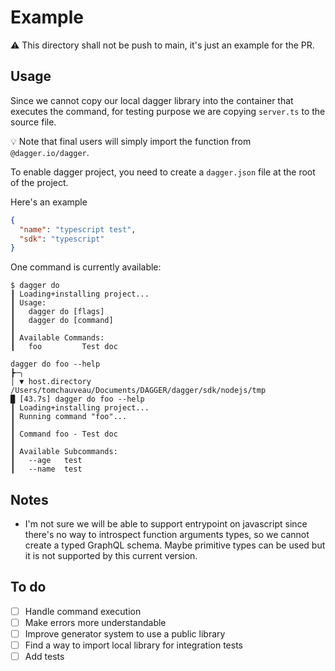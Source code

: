 # Example

:warning: This directory shall not be push to main, it's just an example for the PR.

## Usage

Since we cannot copy our local dagger library into the container that executes the command, for testing purpose we are copying `server.ts`
to the source file.

:bulb: Note that final users will simply import the function from `@dagger.io/dagger`.

To enable dagger project, you need to create a `dagger.json` file at the root of the project.

Here's an example

```json
{
  "name": "typescript test",
  "sdk": "typescript"
}
```

One command is currently available:

```shell
$ dagger do
┃ Loading+installing project...                                                                                                              
┃ Usage:                                                                                                                                     
┃   dagger do [flags]                                                                                                                        
┃   dagger do [command]                                                                                                                      
┃                                                                                                                                            
┃ Available Commands:                                                                                                                        
┃   foo         Test doc  
```

```shell
dagger do foo --help
┣─╮                                                                                                                                          
│ ▼ host.directory /Users/tomchauveau/Documents/DAGGER/dagger/sdk/nodejs/tmp                                                                 
█ [43.7s] dagger do foo --help
┃ Loading+installing project...                                                                                                              
┃ Running command "foo"...                                                                                                                   
┃                                                                                                                                            
┃ Command foo - Test doc                                                                                                                     
┃                                                                                                                                            
┃ Available Subcommands:                                                                                                                     
┃   --age   test                                                                                                                             
┃   --name  test  
```

## Notes

- I'm not sure we will be able to support entrypoint on javascript since there's no way to introspect function arguments types, so we cannot create a typed GraphQL schema. Maybe primitive types can be used but it is not supported by this current version. 

## To do

- [ ] Handle command execution
- [ ] Make errors more understandable
- [ ] Improve generator system to use a public library
- [ ] Find a way to import local library for integration tests
- [ ] Add tests
